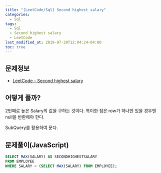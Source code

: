 ```yaml
---
title: "[LeetCode/Sql] Second highest salary"
categories: 
  - Sql
tags:
  - Sql
  - Second highest salary
  - LeetCode
last_modified_at: 2019-07-20T12:04:24-04:00
toc: true
---
```


문제정보
-
- [LeetCode - Second highest salary](https://leetcode.com/problems/second-highest-salary)

어떻게 풀까?
-
2번째로 높은 Salary의 값을 구하는 것이다.
특이한 점은 row가 하나만 있을 경우엔 null을 반환해야 한다.

SubQuery를 활용하여 푼다.


문제풀이(JavaScript)
-
~~~sql
SELECT MAX(SALARY) AS SECONDHIGHESTSALARY
FROM EMPLOYEE
WHERE SALARY < (SELECT MAX(SALARY) FROM EMPLOYEE);
~~~